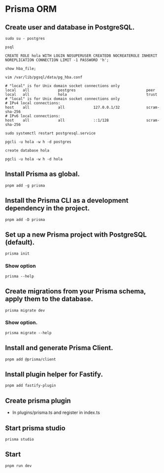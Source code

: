 # Prisma ORM

## Create user and database in PostgreSQL.
```
sudo su - postgres
```
```
psql
```
```
CREATE ROLE hola WITH LOGIN NOSUPERUSER CREATEDB NOCREATEROLE INHERIT NOREPLICATION CONNECTION LIMIT -1 PASSWORD 'h';
```
```
show hba_file;
```
```
vim /var/lib/pgsql/data/pg_hba.conf
```
```
# "local" is for Unix domain socket connections only
local   all             postgres                                peer
local   all             hola                                    trust
# "local" is for Unix domain socket connections only
# IPv4 local connections:
host    all             all             127.0.0.1/32            scram-sha-256
# IPv6 local connections:
host    all             all             ::1/128                 scram-sha-256
```
```
sudo systemctl restart postgresql.service
```
```
pgcli -u hola -w h -d postgres
```
```
create database hola
```
```
pgcli -u hola -w h -d hola
```
## Install Prisma as global.
```
pnpm add -g prisma
```
## Install the Prisma CLI as a development dependency in the project.
```
pnpm add -D prisma
```
## Set up a new Prisma project with PostgreSQL (default).
```
prisma init
```
### Show option
```
prisma --help
```
## Create migrations from your Prisma schema, apply them to the database.
```
prisma migrate dev
```
### Show option.
```
prisma migrate --help
```
## Install and generate Prisma Client.
```
pnpm add @prisma/client
```
## Install plugin helper for Fastify.
``` 
pnpm add fastify-plugin
```
## Create prisma plugin 
- In plugins/prisma.ts and register in index.ts
## Start prisma studio
```
prisma studio
```
## Start
```
pnpm run dev
```
